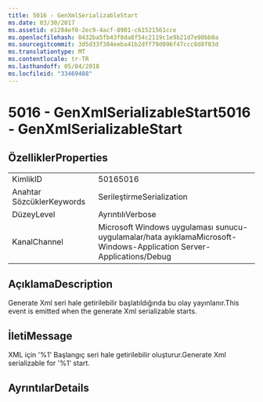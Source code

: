 ```yaml
---
title: 5016 - GenXmlSerializableStart
ms.date: 03/30/2017
ms.assetid: e1284ef0-2ec9-4acf-8901-c61521561cce
ms.openlocfilehash: 0432ba5fb43f8da8f54c2119c1e9b21d7e90bb0a
ms.sourcegitcommit: 3d5d33f384eeba41b2dff79d096f47ccc8d8f03d
ms.translationtype: MT
ms.contentlocale: tr-TR
ms.lasthandoff: 05/04/2018
ms.locfileid: "33469488"
---
```

# <a name="5016---genxmlserializablestart"></a><span data-ttu-id="1aa5e-102">5016 - GenXmlSerializableStart</span><span class="sxs-lookup"><span data-stu-id="1aa5e-102">5016 - GenXmlSerializableStart</span></span>
## <a name="properties"></a><span data-ttu-id="1aa5e-103">Özellikler</span><span class="sxs-lookup"><span data-stu-id="1aa5e-103">Properties</span></span>  
  
|||  
|-|-|  
|<span data-ttu-id="1aa5e-104">Kimlik</span><span class="sxs-lookup"><span data-stu-id="1aa5e-104">ID</span></span>|<span data-ttu-id="1aa5e-105">5016</span><span class="sxs-lookup"><span data-stu-id="1aa5e-105">5016</span></span>|  
|<span data-ttu-id="1aa5e-106">Anahtar Sözcükler</span><span class="sxs-lookup"><span data-stu-id="1aa5e-106">Keywords</span></span>|<span data-ttu-id="1aa5e-107">Serileştirme</span><span class="sxs-lookup"><span data-stu-id="1aa5e-107">Serialization</span></span>|  
|<span data-ttu-id="1aa5e-108">Düzey</span><span class="sxs-lookup"><span data-stu-id="1aa5e-108">Level</span></span>|<span data-ttu-id="1aa5e-109">Ayrıntılı</span><span class="sxs-lookup"><span data-stu-id="1aa5e-109">Verbose</span></span>|  
|<span data-ttu-id="1aa5e-110">Kanal</span><span class="sxs-lookup"><span data-stu-id="1aa5e-110">Channel</span></span>|<span data-ttu-id="1aa5e-111">Microsoft Windows uygulaması sunucu-uygulamalar/hata ayıklama</span><span class="sxs-lookup"><span data-stu-id="1aa5e-111">Microsoft-Windows-Application Server-Applications/Debug</span></span>|  
  
## <a name="description"></a><span data-ttu-id="1aa5e-112">Açıklama</span><span class="sxs-lookup"><span data-stu-id="1aa5e-112">Description</span></span>  
 <span data-ttu-id="1aa5e-113">Generate Xml seri hale getirilebilir başlatıldığında bu olay yayınlanır.</span><span class="sxs-lookup"><span data-stu-id="1aa5e-113">This event is emitted when the generate Xml serializable starts.</span></span>  
  
## <a name="message"></a><span data-ttu-id="1aa5e-114">İleti</span><span class="sxs-lookup"><span data-stu-id="1aa5e-114">Message</span></span>  
 <span data-ttu-id="1aa5e-115">XML için '%1' Başlangıç seri hale getirilebilir oluşturur.</span><span class="sxs-lookup"><span data-stu-id="1aa5e-115">Generate Xml serializable for '%1' start.</span></span>  
  
## <a name="details"></a><span data-ttu-id="1aa5e-116">Ayrıntılar</span><span class="sxs-lookup"><span data-stu-id="1aa5e-116">Details</span></span>
